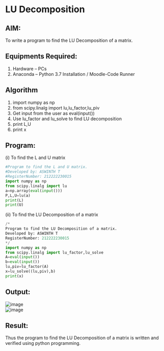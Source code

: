 # LU Decomposition 

## AIM:
To write a program to find the LU Decomposition of a matrix.

## Equipments Required:
1. Hardware – PCs
2. Anaconda – Python 3.7 Installation / Moodle-Code Runner

## Algorithm
1. import numpy as np
2. from scipy.linalg import lu,lu_factor,lu_piv
3. Get input from the user as eval(input())
4. Use lu_factor and lu_solve to find LU decomposition
5. print L,U
6. print x

## Program:
(i) To find the L and U matrix
```python
#Program to find the L and U matrix.
#Developed by: ASWINTH T
#RegisterNumber: 212222230015
import numpy as np
from scipy.linalg import lu
a=np.array(eval(input()))
P,L,U=lu(a)
print(L)
print(U)
```
(ii) To find the LU Decomposition of a matrix
```python
/*
Program to find the LU Decomposition of a matrix.
Developed by: ASWINTH T
RegisterNumber: 212222230015
*/
import numpy as np
from scipy.linalg import lu_factor,lu_solve
A=eval(input())
b=eval(input())
lu,piv=lu_factor(A)
x=lu_solve((lu,piv),b)
print(x)
```

## Output:
![image](https://github.com/Aswinth21/LU-Decomposition/assets/120236638/1ba645c0-538e-4b46-beef-b506fae9776d)<br>
![image](https://github.com/Aswinth21/LU-Decomposition/assets/120236638/e4912dd7-8b3e-4fdb-ad1d-b4fc80b48bab)



## Result:
Thus the program to find the LU Decomposition of a matrix is written and verified using python programming.

